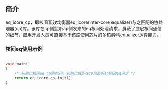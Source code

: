 ## 简介

eq_icore_cp，即核间音效均衡器eq_icore(inter-core equalizer)与之匹配的协处理器(cp)库。该库在cp侧监听ap侧发来的eq核间处理请求，屏蔽了底层核间通信的细节，应用开发人员可直接基于该库使用芯片的多核异构equalizer运算能力。

###  核间eq使用示例

```c

void main()
{
    /* 初始化核间eq cp侧代码，初始化后即在cp侧监听ap侧的eq请求 */
	return eq_icore_cp_init();
}

```

